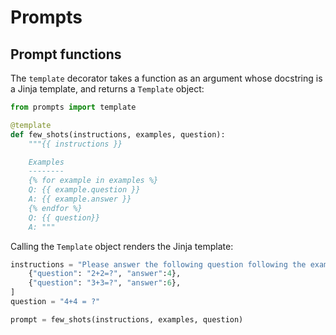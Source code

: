 # Prompts

## Prompt functions

The `template` decorator takes a function as an argument whose docstring is a Jinja template, and returns a `Template` object:

```python
from prompts import template

@template
def few_shots(instructions, examples, question):
    """{{ instructions }}

    Examples
    --------
    {% for example in examples %}
    Q: {{ example.question }}
    A: {{ example.answer }}
    {% endfor %}
    Q: {{ question}}
    A: """
```

Calling the `Template` object renders the Jinja template:

```python
instructions = "Please answer the following question following the examples" examples = [
    {"question": "2+2=?", "answer":4},
    {"question": "3+3=?", "answer":6},
]
question = "4+4 = ?"

prompt = few_shots(instructions, examples, question)
```
